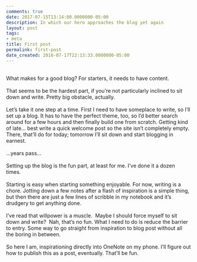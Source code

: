 ```yaml
---
comments: true
date: 2017-07-15T13:14:00.0000000-05:00
description: In which our hero approaches the blog yet again
layout: post
tags:
- meta
title: First post
permalink: first-post
date_created: 2016-07-17T22:13:33.0000000-05:00
---
```

   
   
   
   
   
   
&nbsp;   
What makes for a good blog? For starters, it needs to have content.   
&nbsp;   
That seems to be the hardest part, if you’re not particularly inclined to sit down and write. Pretty big obstacle, actually.   
&nbsp;   
Let’s take it one step at a time. First I need to have someplace to write, so I’ll set up a blog. It has to have the perfect theme, too, so I’d better search around for a few hours and then finally build one from scratch. Getting kind of late… best write a quick welcome post so the site isn’t completely empty. There, that’ll do for today; tomorrow I’ll sit down and start blogging in earnest.   
&nbsp;   
…years pass…   
&nbsp;   
Setting up the blog is the fun part, at least for me. I’ve done it a dozen times.   
&nbsp;   
Starting is easy when starting something enjoyable. For now, writing is a chore. Jotting down a few notes after a flash of inspiration is a simple thing, but then there are just a few lines of scribble in my notebook and it’s drudgery to get anything done.   
&nbsp;   
I’ve read that willpower is a muscle. &nbsp;Maybe I should force myself to sit down and write? &nbsp;Nah, that’s no fun. What I need to do is reduce the barrier to entry. Some way to go straight from inspiration to blog post without all the boring in between.   
&nbsp;   
So here I am, inspirationing directly into OneNote on my phone. I’ll figure out how to publish this as a post, eventually. That’ll be fun.   
&nbsp;   
&nbsp;   
